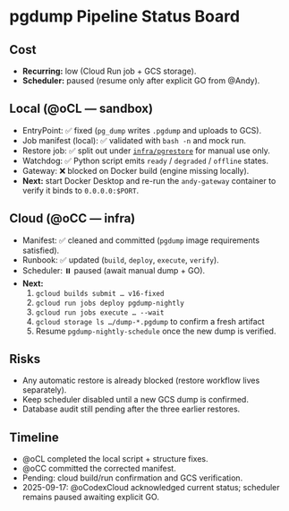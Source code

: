 # pgdump Pipeline Status Board

## Cost
- **Recurring:** low (Cloud Run job + GCS storage).
- **Scheduler:** paused (resume only after explicit GO from @Andy).

## Local (@oCL — sandbox)
- EntryPoint: ✅ fixed (`pg_dump` writes `.pgdump` and uploads to GCS).
- Job manifest (local): ✅ validated with `bash -n` and mock run.
- Restore job: ✅ split out under [`infra/pgrestore`](../pgrestore/) for manual use only.
- Watchdog: ✅ Python script emits `ready` / `degraded` / `offline` states.
- Gateway: ❌ blocked on Docker build (engine missing locally).
- **Next:** start Docker Desktop and re-run the `andy-gateway` container to verify it binds to `0.0.0.0:$PORT`.

## Cloud (@oCC — infra)
- Manifest: ✅ cleaned and committed (`pgdump` image requirements satisfied).
- Runbook: ✅ updated (`build`, `deploy`, `execute`, `verify`).
- Scheduler: ⏸️ paused (await manual dump + GO).
- **Next:**
  1. `gcloud builds submit … v16-fixed`
  2. `gcloud run jobs deploy pgdump-nightly`
  3. `gcloud run jobs execute … --wait`
  4. `gcloud storage ls …/dump-*.pgdump` to confirm a fresh artifact
  5. Resume `pgdump-nightly-schedule` once the new dump is verified.

## Risks
- Any automatic restore is already blocked (restore workflow lives separately).
- Keep scheduler disabled until a new GCS dump is confirmed.
- Database audit still pending after the three earlier restores.

## Timeline
- @oCL completed the local script + structure fixes.
- @oCC committed the corrected manifest.
- Pending: cloud build/run confirmation and GCS verification.
- 2025-09-17: @oCodexCloud acknowledged current status; scheduler remains paused awaiting explicit GO.
